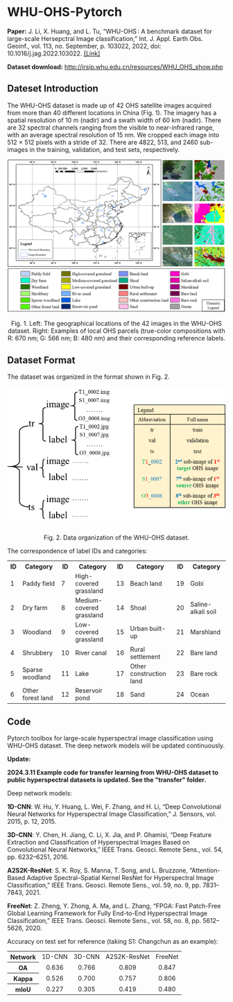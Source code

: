 # WHU-OHS-Pytorch

**Paper:** 
J. Li, X. Huang, and L. Tu, “WHU-OHS : A benchmark dataset for large-scale Hersepctral Image classification,” Int. J. Appl. Earth Obs. Geoinf., vol. 113, no. September, p. 103022, 2022, doi: 10.1016/j.jag.2022.103022. [[Link]](https://www.sciencedirect.com/science/article/pii/S1569843222002102)

**Dataset download:** http://irsip.whu.edu.cn/resources/WHU_OHS_show.php

## Dateset Introduction
The WHU-OHS dataset is made up of 42 OHS satellite images acquired from more than 40 different locations in China (Fig. 1). The imagery has a spatial resolution of 10 m (nadir) and a swath width of 60 km (nadir). There are 32 spectral channels ranging from the visible to near-infrared range, with an average spectral resolution of 15 nm. We cropped each image into 512 × 512 pixels with a stride of 32. There are 4822, 513, and 2460 sub-images in the training, validation, and test sets, respectively.

![](Dataset_introduction.png)

<p align='center'>Fig. 1. Left: The geographical locations of the 42 images in the WHU-OHS dataset. Right: Examples of local OHS parcels (true-color compositions with R: 670 nm; G: 566 nm; B: 480 nm) and their corresponding reference labels.

## Dataset Format
The dataset was organized in the format shown in Fig. 2.

![](Dataset_format.png)

<p align='center'>Fig. 2. Data organization of the WHU-OHS dataset.

The correspondence of label IDs and categories:

<div align="center">

<table>
    <tr>
        <th align="center">ID
        <th align="center">Category
        <th align="center">ID
        <th align="center">Category
        <th align="center">ID
        <th align="center">Category
        <th align="center">ID
        <th align="center">Category
    </tr>
    <tr>
        <td align="left">1
        <td align="left">Paddy field
        <td align="left">7
        <td align="left">High-covered grassland
        <td align="left">13
        <td align="left">Beach land
        <td align="left">19
        <td align="left">Gobi
    </tr>
    <tr>
        <td align="left">2
        <td align="left">Dry farm
        <td align="left">8
        <td align="left">Medium-covered grassland
        <td align="left">14
        <td align="left">Shoal
        <td align="left">20
        <td align="left">Saline-alkali soil
    </tr>
    <tr>
        <td align="left">3
        <td align="left">Woodland
        <td align="left">9
        <td align="left">Low-covered grassland
        <td align="left">15
        <td align="left">Urban built-up
        <td align="left">21
        <td align="left">Marshland
    </tr>
    <tr>
        <td align="left">4
        <td align="left">Shrubbery
        <td align="left">10
        <td align="left">River canal
        <td align="left">16
        <td align="left">Rural settlement
        <td align="left">22
        <td align="left">Bare land
    </tr>
    <tr>
        <td align="left">5
        <td align="left">Sparse woodland
        <td align="left">11
        <td align="left">Lake
        <td align="left">17
        <td align="left">Other construction land
        <td align="left">23
        <td align="left">Bare rock
    </tr>
    <tr>
        <td align="left">6
        <td align="left">Other forest land
        <td align="left">12
        <td align="left">Reservoir pond
        <td align="left">18
        <td align="left">Sand
        <td align="left">24
        <td align="left">Ocean
    </tr>

</table>

</div>


## Code
Pytorch toolbox for large-scale hyperspectral image classification using WHU-OHS dataset. The deep network models will be updated continuously.

**Update:**

**2024.3.11 Example code for transfer learning from WHU-OHS dataset to public hyperspectral datasets is updated. See the "transfer" folder.**

Deep network models:

**1D-CNN**: W. Hu, Y. Huang, L. Wei, F. Zhang, and H. Li, “Deep Convolutional Neural Networks for Hyperspectral Image Classification,” J. Sensors, vol. 2015, p. 12, 2015.

**3D-CNN**: Y. Chen, H. Jiang, C. Li, X. Jia, and P. Ghamisi, “Deep Feature Extraction and Classification of Hyperspectral Images Based on Convolutional Neural Networks,” IEEE Trans. Geosci. Remote Sens., vol. 54, pp. 6232–6251, 2016.

**A2S2K-ResNet**: S. K. Roy, S. Manna, T. Song, and L. Bruzzone, “Attention-Based Adaptive Spectral–Spatial Kernel ResNet for Hyperspectral Image Classification,” IEEE Trans. Geosci. Remote Sens., vol. 59, no. 9, pp. 7831–7843, 2021.

**FreeNet**: Z. Zheng, Y. Zhong, A. Ma, and L. Zhang, “FPGA: Fast Patch-Free Global Learning Framework for Fully End-to-End Hyperspectral Image Classification,” IEEE Trans. Geosci. Remote Sens., vol. 58, no. 8, pp. 5612–5626, 2020.

Accuracy on test set for reference (taking S1: Changchun as an example):

<div align="center">

<table>
    <tr>
        <th align="center">Network
        <td align="center">1D-CNN
        <td align="center">3D-CNN
        <td align="center">A2S2K-ResNet
        <td align="center">FreeNet
    </tr>
    <tr>
        <th align="center">OA
        <td align="center">0.636
        <td align="center">0.766
        <td align="center">0.809
        <td align="center">0.847
    </tr>
    <tr>
        <th align="center">Kappa
        <td align="center">0.526
        <td align="center">0.700
        <td align="center">0.757
        <td align="center">0.806
    </tr>
    <tr>
        <th align="center">mIoU
        <td align="center">0.227
        <td align="center">0.305
        <td align="center">0.419
        <td align="center">0.480
    </tr>
</table>

</div>
